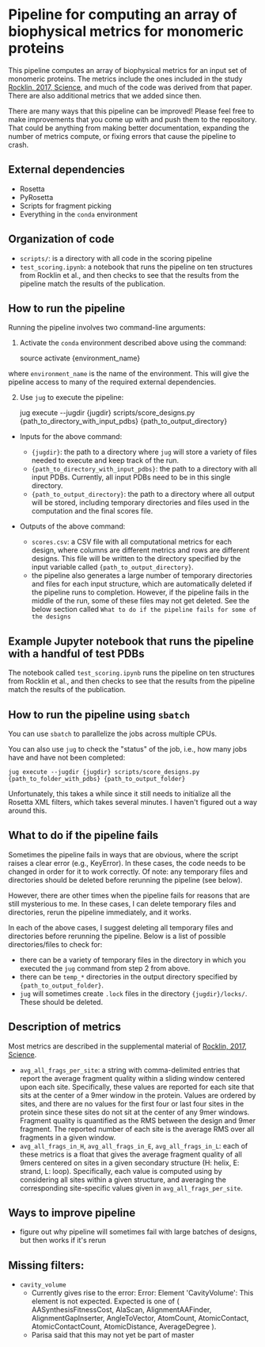 # Pipeline for computing an array of biophysical metrics for monomeric proteins

This pipeline computes an array of biophysical metrics for an input set of monomeric proteins. The metrics include the ones included in the study [Rocklin, 2017, Science](http://science.sciencemag.org/content/357/6347/168), and much of the code was derived from that paper. There are also additional metrics that we added since then.

There are many ways that this pipeline can be improved! Please feel free to make improvements that you come up with and push them to the repository. That could be anything from making better documentation, expanding the number of metrics compute, or fixing errors that cause the pipeline to crash.

## External dependencies

* Rosetta
* PyRosetta
* Scripts for fragment picking
* Everything in the `conda` environment

## Organization of code

* `scripts/`: is a directory with all code in the scoring pipeline
* `test_scoring.ipynb`: a notebook that runs the pipeline on ten structures from Rocklin et al., and then checks to see that the results from the pipeline match the results of the publication.

## How to run the pipeline

Running the pipeline involves two command-line arguments:

1) Activate the `conda` environment described above using the command:

    source activate {environment_name}

where `environment_name` is the name of the environment. This will give the pipeline access to many of the required external dependencies.

2) Use `jug` to execute the pipeline:

    jug execute --jugdir {jugdir} scripts/score_designs.py {path_to_directory_with_input_pdbs} {path_to_output_directory}

* Inputs for the above command:
  * `{jugdir}`: the path to a directory where `jug` will store a variety of files needed to execute and keep track of the run.
  * `{path_to_directory_with_input_pdbs}`: the path to a directory with all input PDBs. Currently, all input PDBs need to be in this single directory.
  * `{path_to_output_directory}`: the path to a directory where all output will be stored, including temporary directories and files used in the computation and the final scores file.

* Outputs of the above command:
  * `scores.csv`: a CSV file with all computational metrics for each design, where columns are different metrics and rows are different designs. This file will be written to the directory specified by the input variable called `{path_to_output_directory}`.
  * the pipeline also generates a large number of temporary directories and files for each input structure, which are automatically deleted if the pipeline runs to completion. However, if the pipeline fails in the middle of the run, some of these files may not get deleted. See the below section called `What to do if the pipeline fails for some of the designs`

## Example Jupyter notebook that runs the pipeline with a handful of test PDBs

The notebook called `test_scoring.ipynb` runs the pipeline on ten structures from Rocklin et al., and then checks to see that the results from the pipeline match the results of the publication.

## How to run the pipeline using `sbatch`

You can use `sbatch` to parallelize the jobs across multiple CPUs.

You can also use `jug` to check the "status" of the job, i.e., how many jobs have and have not been completed:

    jug execute --jugdir {jugdir} scripts/score_designs.py {path_to_folder_with_pdbs} {path_to_output_folder}

Unfortunately, this takes a while since it still needs to initialize all the Rosetta XML filters, which takes several minutes. I haven't figured out a way around this.

## What to do if the pipeline fails

Sometimes the pipeline fails in ways that are obvious, where the script raises a clear error (e.g., KeyError). In these cases, the code needs to be changed in order for it to work correctly. Of note: any temporary files and directories should be deleted before rerunning the pipeline (see below).

However, there are other times when the pipeline fails for reasons that are still mysterious to me. In these cases, I can delete temporary files and directories, rerun the pipeline immediately, and it works.

In each of the above cases, I suggest deleting all temporary files and directories before rerunning the pipeline. Below is a list of possible directories/files to check for:
  * there can be a variety of temporary files in the directory in which you executed the `jug` command from step 2 from above.
  * there can be `temp_*` directories in the output directory specified by `{path_to_output_folder}`.
  * `jug` will sometimes create `.lock` files in the directory `{jugdir}/locks/`. These should be deleted.


## Description of metrics

Most metrics are described in the supplemental material of [Rocklin, 2017, Science](http://science.sciencemag.org/content/357/6347/168).

* `avg_all_frags_per_site`: a string with comma-delimited entries that report the average fragment quality within a sliding window centered upon each site. Specifically, these values are reported for each site that sits at the center of a 9mer window in the protein. Values are ordered by sites, and there are no values for the first four or last four sites in the protein since these sites do not sit at the center of any 9mer windows. Fragment quality is quantified as the RMS between the design and 9mer fragment. The reported number of each site is the average RMS over all fragments in a given window.
* `avg_all_frags_in_H`, `avg_all_frags_in_E`, `avg_all_frags_in_L`: each of these metrics is a float that gives the average fragment quality of all 9mers centered on sites in a given secondary structure (H: helix, E: strand, L: loop). Specifically, each value is computed using by considering all sites within a given structure, and averaging the corresponding site-specific values given in `avg_all_frags_per_site`.

## Ways to improve pipeline

* figure out why pipeline will sometimes fail with large batches of designs, but then works if it's rerun


## Missing filters:
* `cavity_volume`
    * Currently gives rise to the error:
        Error: Element 'CavityVolume': This element is not expected. Expected is one of ( AASynthesisFitnessCost, AlaScan, AlignmentAAFinder, AlignmentGapInserter, AngleToVector, AtomCount, AtomicContact, AtomicContactCount, AtomicDistance, AverageDegree ).
    * Parisa said that this may not yet be part of master

